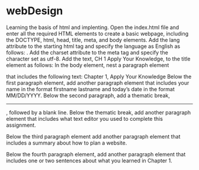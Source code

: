 # webDesign
Learning the basis of html and implenting.
Open the index.html file and enter all the required HTML elements to create a basic webpage, including the DOCTYPE, html, head, title, meta, and body elements.
Add the lang attribute to the starting html tag and specify the language as English as follows: <html lang="en">.
Add the charset attribute to the meta tag and specify the character set as utf-8.
Add the text, CH 1 Apply Your Knowledge, to the title element as follows: <title>CH 1 Apply Your Knowledge</title>
In the body element, nest a paragraph element <p></p> that includes the following text: Chapter 1, Apply Your Knowledge
Below the first paragraph element, add another paragraph element that includes your name in the format firstname lastname and today’s date in the format MM/DD/YYYY.
Below the second paragraph, add a thematic break, <hr>, followed by a blank line.
Below the thematic break, add another paragraph element that includes what text editor you used to complete this assignment.

Below the third paragraph element add another paragraph element that includes a summary about how to plan a website.

Below the fourth paragraph element, add another paragraph element that includes one or two sentences about what you learned in Chapter 1.
